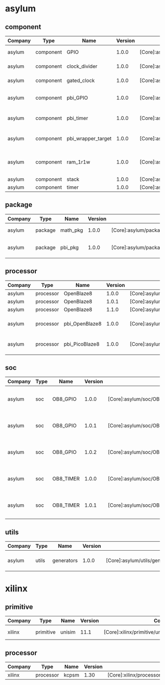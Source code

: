 # asylum
## component
| Company              | Type                 | Name                 | Version    | Core                                                                                                 | Description |
| ---                  | ---                  | ---                  | ---        | ---                                                                                                  | --- |
| asylum               | component            | GPIO                 | 1.0.0      | [Core]:asylum/component/GPIO/GPIO_v1_0_0.core                                                        |  Clock Divider Cell|
| asylum               | component            | clock_divider        | 1.0.0      | [Core]:asylum/component/clock_divider/clock_divider_v1_0_0.core                                      |  Clock Divider Cell|
| asylum               | component            | gated_clock          | 1.0.0      | [Core]:asylum/component/gated_clock/gated_clock_v1_0_0.core                                          |  Gated Clock Cell|
| asylum               | component            | pbi_GPIO             | 1.0.0      | [Core]:asylum/component/pbi_GPIO/pbi_GPIO_v1_0_0.core                                                |  PBI Generic wrapper for target IP|
| asylum               | component            | pbi_timer            | 1.0.0      | [Core]:asylum/component/pbi_timer/pbi_timer_v1_0_0.core                                              |  PBI Generic wrapper for target IP|
| asylum               | component            | pbi_wrapper_target   | 1.0.0      | [Core]:asylum/component/pbi_wrapper_target/pbi_wrapper_targer_v1_0_0.core                            |  PBI Generic wrapper for target IP|
| asylum               | component            | ram_1r1w             | 1.0.0      | [Core]:asylum/component/ram_1r1w/ram_1r1w_v1_0_0.core                                                |  RAM with 1 read port and 1 write port|
| asylum               | component            | stack                | 1.0.0      | [Core]:asylum/component/stack/stack_v1_0_0.core                                                      |  Stack|
| asylum               | component            | timer                | 1.0.0      | [Core]:asylum/component/timer/timer_v1_0_0.core                                                      |  Timer|
## package
| Company              | Type                 | Name                 | Version    | Core                                                                                                 | Description |
| ---                  | ---                  | ---                  | ---        | ---                                                                                                  | --- |
| asylum               | package              | math_pkg             | 1.0.0      | [Core]:asylum/package/math_pkg/math_pkg_v1_0_0.core                                                  |  Mathematics Package|
| asylum               | package              | pbi_pkg              | 1.0.0      | [Core]:asylum/package/pbi_pkg/pbi_pkg_v1_0_0.core                                                    |  Picoblaze bus interface|
## processor
| Company              | Type                 | Name                 | Version    | Core                                                                                                 | Description |
| ---                  | ---                  | ---                  | ---        | ---                                                                                                  | --- |
| asylum               | processor            | OpenBlaze8           | 1.0.0      | [Core]:asylum/processor/OpenBlaze8/OpenBlaze8_v1_0_0.core                                            |  OpenBlaze8|
| asylum               | processor            | OpenBlaze8           | 1.0.1      | [Core]:asylum/processor/OpenBlaze8/OpenBlaze8_v1_0_1.core                                            |  OpenBlaze8|
| asylum               | processor            | OpenBlaze8           | 1.1.0      | [Core]:asylum/processor/OpenBlaze8/OpenBlaze8_v1_1_0.core                                            |  OpenBlaze8|
| asylum               | processor            | pbi_OpenBlaze8       | 1.0.0      | [Core]:asylum/processor/pbi_OpenBlaze8/pbi_OpenBlaze8_v1_0_0.core                                    |  PBI Generic wrapper for target IP|
| asylum               | processor            | pbi_PicoBlaze8       | 1.0.0      | [Core]:asylum/processor/pbi_PicoBlaze8/pbi_PicoBlaze8_v1_0_0.core                                    |  PBI Generic wrapper for target IP|
## soc
| Company              | Type                 | Name                 | Version    | Core                                                                                                 | Description |
| ---                  | ---                  | ---                  | ---        | ---                                                                                                  | --- |
| asylum               | soc                  | OB8_GPIO             | 1.0.0      | [Core]:asylum/soc/OB8_GPIO/OB8_GPIO_v1_0_0.core                                                      |  SoC with OpenBlaze8, switch and led|
| asylum               | soc                  | OB8_GPIO             | 1.0.1      | [Core]:asylum/soc/OB8_GPIO/OB8_GPIO_v1_0_1.core                                                      |  SoC with OpenBlaze8, switch and led|
| asylum               | soc                  | OB8_GPIO             | 1.0.2      | [Core]:asylum/soc/OB8_GPIO/OB8_GPIO_v1_0_2.core                                                      |  SoC with OpenBlaze8, switch and led|
| asylum               | soc                  | OB8_TIMER            | 1.0.0      | [Core]:asylum/soc/OB8_TIMER/OB8_TIMER_v1_0_0.core                                                    |  SoC with OpenBlaze8, switch, led and timer|
| asylum               | soc                  | OB8_TIMER            | 1.0.1      | [Core]:asylum/soc/OB8_TIMER/OB8_TIMER_v1_0_1.core                                                    |  SoC with OpenBlaze8, switch, led and timer|
## utils
| Company              | Type                 | Name                 | Version    | Core                                                                                                 | Description |
| ---                  | ---                  | ---                  | ---        | ---                                                                                                  | --- |
| asylum               | utils                | generators           | 1.0.0      | [Core]:asylum/utils/generators/generators_v1_0_0.core                                                |  A collection of useful generators|
# xilinx
## primitive
| Company              | Type                 | Name                 | Version    | Core                                                                                                 | Description |
| ---                  | ---                  | ---                  | ---        | ---                                                                                                  | --- |
| xilinx               | primitive            | unisim               | 11.1       | [Core]:xilinx/primitive/unisim/unisim_v11_1.core                                                     |  Xilinx Primitive|
## processor
| Company              | Type                 | Name                 | Version    | Core                                                                                                 | Description |
| ---                  | ---                  | ---                  | ---        | ---                                                                                                  | --- |
| xilinx               | processor            | kcpsm                | 1.30       | [Core]:xilinx/processor/kcpsm/kcpsm3_v1_30.core                                                      |  PicoBlaze|
